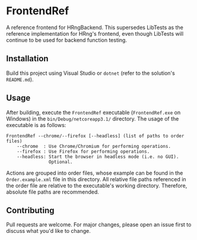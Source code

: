 ﻿# FrontendRef
A reference frontend for HRngBackend.
This supersedes LibTests as the reference implementation for HRng's frontend, even though LibTests will continue to be used for backend function testing.

## Installation
Build this project using Visual Studio or `dotnet` (refer to the solution's `README.md`).

## Usage
After building, execute the `FrontendRef` executable (`FrontendRef.exe` on Windows) in the `bin/Debug/netcoreapp3.1/` directory.
The usage of the executable is as follows:
```
FrontendRef --chrome/--firefox [--headless] (list of paths to order files)
    --chrome  : Use Chrome/Chromium for performing operations.
    --firefox : Use Firefox for performing operations.
    --headless: Start the browser in headless mode (i.e. no GUI).
                Optional.
```
Actions are grouped into order files, whose example can be found in the `Order.example.xml` file in this directory. 
All relative file paths referenced in the order file are relative to the executable's working directory.
Therefore, absolute file paths are recommended.

## Contributing
Pull requests are welcome.
For major changes, please open an issue first to discuss what you'd like to change.
